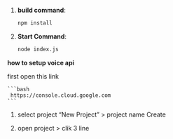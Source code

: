 1. **build command**:
    ```bash
    npm install
    ```

2. **Start Command**:
    ```bash
    node index.js
    ```

**how to setup voice api**

first open this link

    ```bash
     https://console.cloud.google.com
    ```
1. select project
   “New Project” > project name
   Create

2. open project >  clik 3 line 
   
